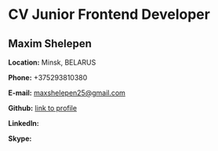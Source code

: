 # CV Junior Frontend Developer
## Maxim Shelepen

**Location:** Minsk, BELARUS

**Phone:** +375293810380

**E-mail:** maxshelepen25@gmail.com

**Github:** [link to profile](https://github.com/MaxShelepen)

**LinkedIn:**

**Skype:**
